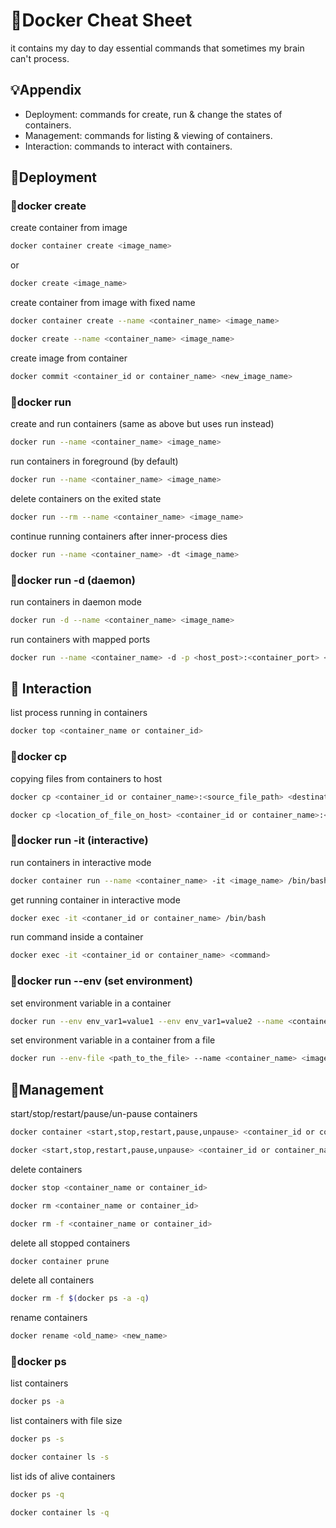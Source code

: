 
  
# :bread:Docker Cheat Sheet
it contains my day to day essential commands that sometimes my brain can't process.

## :bulb:Appendix
- Deployment: commands for create, run & change the states of containers.
- Management: commands for listing & viewing of containers.
- Interaction: commands to interact with containers.
  
## :wrench:Deployment
### :apple:docker create
create container from image
```bash
docker container create <image_name>
```
or
```bash
docker create <image_name>
```
create container from image with fixed name
```bash
docker container create --name <container_name> <image_name>
```
```bash
docker create --name <container_name> <image_name>
```
create image from container
```bash
docker commit <container_id or container_name> <new_image_name>
```
### :watermelon:docker run
create and run containers (same as above but uses run instead)
```bash
docker run --name <container_name> <image_name>
```
run containers in foreground (by default)
```bash
docker run --name <container_name> <image_name>
```
delete containers on the exited state
```bash
docker run --rm --name <container_name> <image_name>
```
continue running containers after inner-process dies
```bash
docker run --name <container_name> -dt <image_name>
```
### :grapes:docker run -d (daemon)
run containers in daemon mode
```bash
docker run -d --name <container_name> <image_name>
```
run containers with mapped ports
```bash
docker run --name <container_name> -d -p <host_post>:<container_port> <image_name>
```
## :musical_keyboard: Interaction
list process running in containers
```bash
docker top <container_name or container_id>
```
### :strawberry:docker cp
copying files from containers to host
```bash
docker cp <container_id or container_name>:<source_file_path> <destination_path>
```
```bash
docker cp <location_of_file_on_host> <container_id or container_name>:<file_desinaion>
```
### :cherries:docker run -it (interactive)
run containers in interactive mode
```bash
docker container run --name <container_name> -it <image_name> /bin/bash
```
get running container in interactive mode
```bash
docker exec -it <contaner_id or container_name> /bin/bash
```
run command inside a container
```bash
docker exec -it <container_id or container_name> <command>
```
### :corn:docker run --env (set environment)
set environment variable in a container
```bash
docker run --env env_var1=value1 --env env_var1=value2 --name <container_name> <image_name>
```
set environment variable in a container from a file
```bash
docker run --env-file <path_to_the_file> --name <container_name> <image_name>
```

## :pushpin:Management
start/stop/restart/pause/un-pause containers
```bash
docker container <start,stop,restart,pause,unpause> <container_id or container_name>
```
```bash
docker <start,stop,restart,pause,unpause> <container_id or container_name>
```
delete containers
```bash
docker stop <container_name or container_id>
```
```bash
docker rm <container_name or container_id>
```
```bash
docker rm -f <container_name or container_id>
```
delete all stopped containers
```bash
docker container prune
```
delete all containers
```bash
docker rm -f $(docker ps -a -q)
```
rename containers
```bash
docker rename <old_name> <new_name>
```
### :sweet_potato:docker ps
list containers
```bash
docker ps -a
```
list containers with file size
```bash
docker ps -s
```
```bash
docker container ls -s
```
list ids of alive containers
```bash
docker ps -q
```
```bash
docker container ls -q
```
